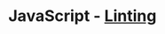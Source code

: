 # JavaScript - [Linting](https://www.theodinproject.com/paths/full-stack-javascript/courses/javascript/lessons/linting)
